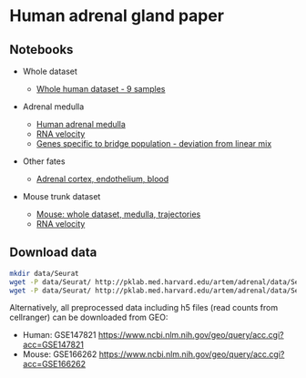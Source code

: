 # Human adrenal gland paper

## Notebooks

- Whole dataset
  * [Whole human dataset - 9 samples](notebooks/human_whole_dataset.ipynb)

- Adrenal medulla
  * [Human adrenal medulla](notebooks/human_adrenal_medulla.ipynb)
  * [RNA velocity](notebooks/human_adrenal_medulla_velocity.ipynb)
  * [Genes specific to bridge population - deviation from linear mix](notebooks/deviation_from_linear_mix.ipynb)


- Other fates
  * [Adrenal cortex, endothelium, blood](notebooks/human_cortex_endothelium_blood.ipynb)

- Mouse trunk dataset
  * [Mouse: whole dataset, medulla, trajectories](notebooks/adrenal_mouse.ipynb)
  * [RNA velocity](notebooks/mouse_adrenal_medulla_velocity.ipynb)

## Download data

```sh
mkdir data/Seurat
wget -P data/Seurat/ http://pklab.med.harvard.edu/artem/adrenal/data/Seurat/adrenal.human.seurat.scrublet.rds
wget -P data/Seurat/ http://pklab.med.harvard.edu/artem/adrenal/data/Seurat/adrenal.mouse.seurat.rds
```

Alternatively, all preprocessed data including h5 files (read counts from cellranger) can be downloaded from GEO: 
- Human: GSE147821 https://www.ncbi.nlm.nih.gov/geo/query/acc.cgi?acc=GSE147821
- Mouse: GSE166262 https://www.ncbi.nlm.nih.gov/geo/query/acc.cgi?acc=GSE166262

